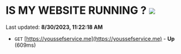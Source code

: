 # IS MY WEBSITE RUNNING ? [![](https://img.shields.io/static/v1?label=Sponsor&message=%E2%9D%A4&logo=GitHub&color=%23fe8e86)](https://github.com/sponsors/<username>)

Last updated: **8/30/2023, 11:22:18 AM**

- `GET` [https://youssefservice.me](https://youssefservice.me) - **Up** (609ms)
